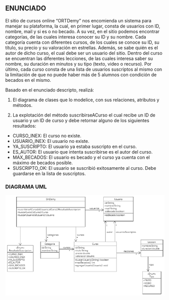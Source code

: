 ## ENUNCIADO

El sitio de cursos online “ORTDemy” nos encomienda un sistema para manejar su plataforma, la cual, en primer lugar, consta de usuarios con ID, nombre, mail y si es o no becado. A su vez, en el sitio podemos encontrar categorías, de las cuales interesa conocer su ID y su nombre. Cada categoría cuenta con diferentes cursos, de los cuales se conoce su ID, su título, su precio y su valoración en estrellas. Además, se sabe quién es el autor de dicho curso, el cual debe ser un usuario del sitio.
Dentro del curso se encuentran las diferentes lecciones, de las cuales interesa saber su nombre, su duración en minutos y su tipo (texto, video o recurso). Por último, cada curso consta de una lista de usuarios suscriptos al mismo con la limitación de que no puede haber más de 5 alumnos con condición de becados en el mismo.

Basado en el enunciado descripto, realizá:

1. El diagrama de clases que lo modelice, con sus relaciones, atributos y métodos.

2. La explotación del método suscribirseACurso el cual recibe un ID de usuario y un ID de curso y debe retornar alguno de los siguientes resultados:
- CURSO_INEX: El curso no existe.
- USUARIO_INEX: El usuario no existe.
- YA_SUSCRIPTO: El usuario ya estaba suscripto en el curso.
- ES_AUTOR: El usuario que intenta suscribirse es el autor del curso.
- MAX_BECADOS: El usuario es becado y el curso ya cuenta con el máximo de becados posible.
- SUSCRIPTO_OK: El usuario se suscribió exitosamente al curso. Debe guardarse en la lista de suscriptos.

### DIAGRAMA UML

![UML](UML.png)
